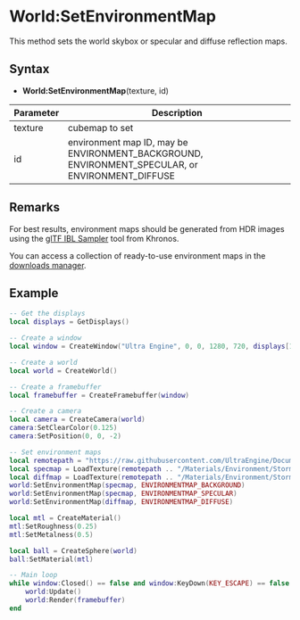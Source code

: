 # World:SetEnvironmentMap

This method sets the world skybox or specular and diffuse reflection maps.

## Syntax 

- **World:SetEnvironmentMap**(texture, id)

| Parameter | Description |
|---|---|
| texture | cubemap to set |
| id | environment map ID, may be ENVIRONMENT_BACKGROUND, ENVIRONMENT_SPECULAR, or ENVIRONMENT_DIFFUSE

## Remarks

For best results, environment maps should be generated from HDR images using the [glTF IBL Sampler](https://github.com/KhronosGroup/glTF-IBL-Sampler) tool from Khronos.

You can access a collection of ready-to-use environment maps in the [downloads manager](downloadsmanager.md).

## Example

```lua
-- Get the displays
local displays = GetDisplays()

-- Create a window
local window = CreateWindow("Ultra Engine", 0, 0, 1280, 720, displays[1], WINDOW_CENTER | WINDOW_TITLEBAR)

-- Create a world
local world = CreateWorld()

-- Create a framebuffer
local framebuffer = CreateFramebuffer(window)

-- Create a camera
local camera = CreateCamera(world)
camera:SetClearColor(0.125)
camera:SetPosition(0, 0, -2)

-- Set environment maps
local remotepath = "https://raw.githubusercontent.com/UltraEngine/Documentation/master/Assets"
local specmap = LoadTexture(remotepath .. "/Materials/Environment/Storm/specular.dds")
local diffmap = LoadTexture(remotepath .. "/Materials/Environment/Storm/diffuse.dds")
world:SetEnvironmentMap(specmap, ENVIRONMENTMAP_BACKGROUND)
world:SetEnvironmentMap(specmap, ENVIRONMENTMAP_SPECULAR)
world:SetEnvironmentMap(diffmap, ENVIRONMENTMAP_DIFFUSE)

local mtl = CreateMaterial()
mtl:SetRoughness(0.25)
mtl:SetMetalness(0.5)

local ball = CreateSphere(world)
ball:SetMaterial(mtl)

-- Main loop
while window:Closed() == false and window:KeyDown(KEY_ESCAPE) == false do
    world:Update()
    world:Render(framebuffer)
end
```
